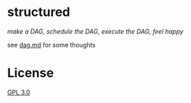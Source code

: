 structured
==========

*make a DAG, schedule the DAG, execute the DAG, feel happy*

see [dag.md](R/dag.md) for some thoughts

# License
[GPL 3.0](./LICENSE)
